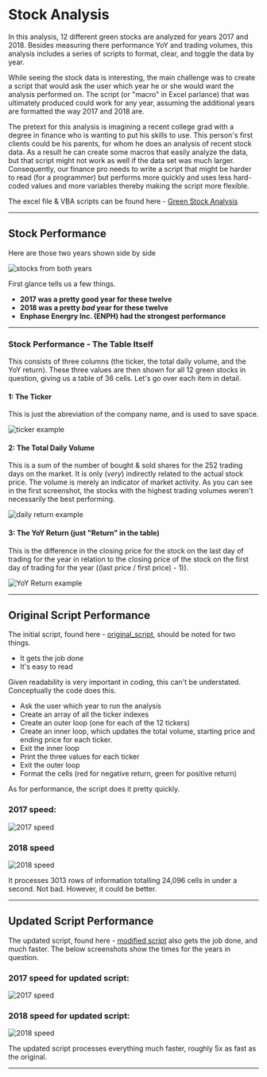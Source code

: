 # Stock Analysis

In this analysis, 12 different green stocks are analyzed for years 2017 and 2018. Besides measuring there performance YoY and trading volumes, this analysis includes a series of scripts to format, clear, and toggle the data by year.

While seeing the stock data is interesting, the main challenge was to create a script that would ask the user which year he or she would want the analysis performed on. The script (or "macro" in Excel parlance) that was ultimately produced could work for any year, assuming the additional years are formatted the way 2017 and 2018 are. 

The pretext for this analysis is imagining a recent college grad with a degree in finance who is wanting to put his skills to use. This person's first clients could be his parents, for whom he does an analysis of recent stock data. As a result he can create some macros that easily analyze the data, but that script might not work as well if the data set was much larger. Consequently, our finance pro needs to write a script that might be harder to read (for a programmer) but performs more quickly and uses less hard-coded values and more variables thereby making the script more flexible. 

The excel file & VBA scripts can be found here - [Green Stock Analysis](https://github.com/carlosjennings1991/stock-analysis/blob/main/VBA_Challenge.xlsm)

---

## Stock Performance

Here are those two years shown side by side

![stocks from both years](https://github.com/carlosjennings1991/stock-analysis/blob/main/Resources/Stocks_2017_and_2018.png)

First glance tells us a few things. 

- **2017 was a pretty good year for these twelve**
- **2018 was a pretty *bad* year for these twelve**
- **Enphase Energry Inc. (ENPH) had the strongest performance**

---

### Stock Performance - The Table Itself

This consists of three columns (the ticker, the total daily volume, and the YoY return). These three values are then shown for all 12 green stocks in question, giving us a table of 36 cells. Let's go over each item in detail. 

#### 1: The Ticker

This is just the abreviation of the company name, and is used to save space. 

![ticker example](https://github.com/carlosjennings1991/stock-analysis/blob/main/Resources/ticker%20example.png)

#### 2: The Total Daily Volume

This is a sum of the number of bought & sold shares for the 252 trading days on the market. It is only (*very*) indirectly related to the actual stock price. The volume is merely an indicator of market activity. As you can see in the first screenshot, the stocks with the highest trading volumes weren't necessarily the best performing. 

![daily return example](https://github.com/carlosjennings1991/stock-analysis/blob/main/Resources/total%20daily%20volume.png)

#### 3: The YoY Return (just "Return" in the table)

This is the difference in the closing price for the stock on the last day of trading for the year in relation to the closing price of the stock on the first day of trading for the year ((last price / first price) - 1)). 

![YoY Return example](https://github.com/carlosjennings1991/stock-analysis/blob/main/Resources/YoY%20return.png)

---

## Original Script Performance

The initial script, found here - [original_script](https://github.com/carlosjennings1991/stock-analysis/blob/main/Resources/Initial%20Script.bas), should be noted for two things. 

- It gets the job done
- It's easy to read

Given readability is very important in coding, this can't be understated. Conceptually the code does this. 

- Ask the user which year to run the analysis
- Create an array of all the ticker indexes
- Create an outer loop (one for each of the 12 tickers)
- Create an inner loop, which updates the total volume, starting price and ending price for each ticker. 
- Exit the inner loop
- Print the three values for each ticker
- Exit the outer loop
- Format the cells (red for negative return, green for positive return)

As for performance, the script does it pretty quickly. 

### 2017 speed: 

![2017 speed](https://github.com/carlosjennings1991/stock-analysis/blob/main/Resources/VBA_Challenge_Original_Code_2017.png)

### 2018 speed
![2018 speed](https://github.com/carlosjennings1991/stock-analysis/blob/main/Resources/VBA_Challenge_Original_Code_2018.png)

It processes 3013 rows of information totalling 24,096 cells in under a second. Not bad. However, it could be better. 

---
## Updated Script Performance

The updated script, found here - [modified script](https://github.com/carlosjennings1991/stock-analysis/blob/main/Resources/Modified%20Script.bas) also gets the job done, and much faster. The below screenshots show the times for the years in question. 

### 2017 speed for updated script:

![2017 speed](https://github.com/carlosjennings1991/stock-analysis/blob/main/Resources/VBA_Challenge_2017.png)

### 2018 speed for updated script:

![2018 speed](https://github.com/carlosjennings1991/stock-analysis/blob/main/Resources/VBA_Challenge_2018.png)

The updated script processes everything much faster, roughly 5x as fast as the original. 

---









